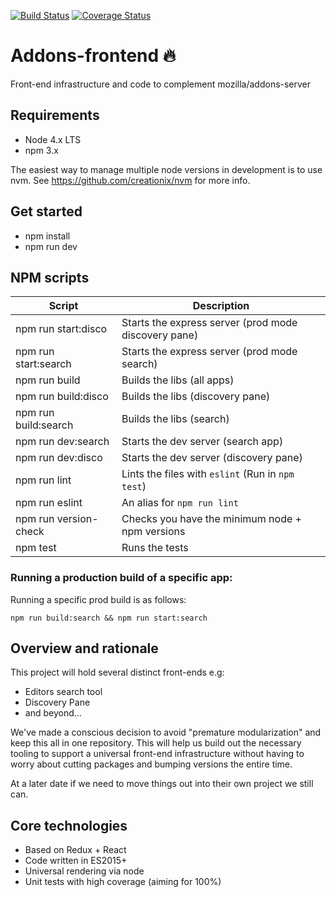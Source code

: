 
[![Build Status](https://travis-ci.org/mozilla/addons-frontend.svg?branch=master)](https://travis-ci.org/mozilla/addons-frontend)
[![Coverage Status](https://coveralls.io/repos/github/mozilla/addons-frontend/badge.svg?branch=master)](https://coveralls.io/github/mozilla/addons-frontend?branch=master)

# Addons-frontend 🔥

Front-end infrastructure and code to complement mozilla/addons-server

## Requirements

* Node 4.x LTS
* npm 3.x

The easiest way to manage multiple node versions in development is to use
nvm. See https://github.com/creationix/nvm for more info.

## Get started

* npm install
* npm run dev


## NPM scripts

| Script                 | Description                                           |
|------------------------|-------------------------------------------------------|
| npm run start:disco    |  Starts the express server (prod mode discovery pane) |
| npm run start:search   |  Starts the express server (prod mode search)         |
| npm run build          |  Builds the libs (all apps)                           |
| npm run build:disco    |  Builds the libs (discovery pane)                     |
| npm run build:search   |  Builds the libs (search)                             |
| npm run dev:search     |  Starts the dev server (search app)                   |
| npm run dev:disco      |  Starts the dev server (discovery pane)               |
| npm run lint           |  Lints the files with `eslint` (Run in `npm test`)    |
| npm run eslint         |  An alias for `npm run lint`                          |
| npm run version-check  |  Checks you have the minimum node + npm versions      |
| npm test               |  Runs the tests                                       |


### Running a production build of a specific app:

Running a specific prod build is as follows:

```
npm run build:search && npm run start:search
```

## Overview and rationale

This project will hold several distinct front-ends e.g:

* Editors search tool
* Discovery Pane
* and beyond...

We've made a conscious decision to avoid "premature modularization" and
keep this all in one repository. This will help us build out the necessary
tooling to support a universal front-end infrastructure without having to
worry about cutting packages and bumping versions the entire time.

At a later date if we need to move things out into their own project we
still can.

## Core technologies

* Based on Redux + React
* Code written in ES2015+
* Universal rendering via node
* Unit tests with high coverage (aiming for 100%)
